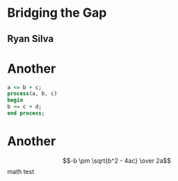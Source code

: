 # Bridging the Gap
## Ryan Silva 



# Another
```vhdl
a <= b + c;
process(a, b, c)
begin
b <= c + d;
end process;
```


# Another
$$-b \pm \sqrt{b^2 - 4ac} \over 2a$$
math test
